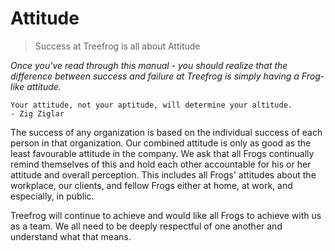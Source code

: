 # Attitude

> Success at Treefrog is all about Attitude

<i>Once you've read through this manual - you should realize that the difference between success and failure at Treefrog is simply having a Frog-like attitude.</i>
 
```
Your attitude, not your aptitude, will determine your altitude. 
- Zig Ziglar
```
The success of any organization is based on the individual success of each person in that organization. Our combined attitude is only as good as the least favourable attitude in the company. We ask that all Frogs continually remind themselves of this and hold each other accountable for his or her attitude and overall perception. This includes all Frogs' attitudes about the workplace, our clients, and fellow Frogs either at home, at work, and especially, in public.

Treefrog will continue to achieve and would like all Frogs to achieve with us as a team. We all need to be deeply respectful of one another and understand what that means.
 